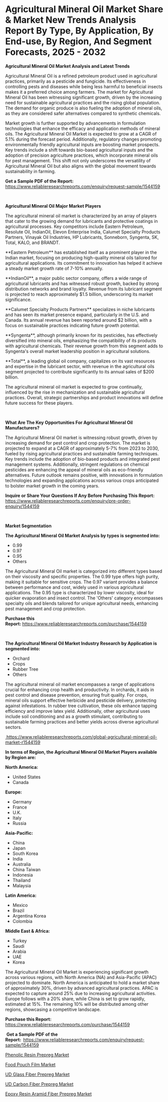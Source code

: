 <p><h1>Agricultural Mineral Oil Market Share & Market New Trends Analysis Report By Type, By Application, By End-use, By Region, And Segment Forecasts, 2025 - 2032</h1></p><p><strong>Agricultural Mineral Oil Market Analysis and Latest Trends</strong></p>
<p><p>Agricultural Mineral Oil is a refined petroleum product used in agricultural practices, primarily as a pesticide and fungicide. Its effectiveness in controlling pests and diseases while being less harmful to beneficial insects makes it a preferred choice among farmers. The market for Agricultural Mineral Oil has been witnessing significant growth, driven by the increasing need for sustainable agricultural practices and the rising global population. The demand for organic produce is also fueling the adoption of mineral oils, as they are considered safer alternatives compared to synthetic chemicals.</p><p>Market growth is further supported by advancements in formulation technologies that enhance the efficacy and application methods of mineral oils. The Agricultural Mineral Oil Market is expected to grow at a CAGR of 5.1% during the forecast period. Additionally, regulatory changes promoting environmentally friendly agricultural inputs are boosting market prospects. Key trends include a shift towards bio-based agricultural inputs and the adoption of precision agriculture practices, which incorporate mineral oils for pest management. This shift not only underscores the versatility of Agricultural Mineral Oil but also aligns with the global movement towards sustainability in farming.</p></p>
<p><strong>Get a Sample PDF of the Report:&nbsp;</strong> <a href="https://www.reliableresearchreports.com/enquiry/request-sample/1544159?utm_campaign=36&utm_medium=2&utm_source=Github&utm_content=ia&utm_term=01022025&utm_id=agricultural-mineral-oil">https://www.reliableresearchreports.com/enquiry/request-sample/1544159</a></p>
<p>&nbsp;</p>
<p><strong>Agricultural Mineral Oil Major Market Players</strong></p>
<p><p>The agricultural mineral oil market is characterized by an array of players that cater to the growing demand for lubricants and protective coatings in agricultural processes. Key competitors include Eastern Petroleum, Resolute Oil, IndianOil, Elevon Enterprise India, Calumet Specialty Products Partners, Vinayak Oil Industries, HP Lubricants, Sonneborn, Syngenta, SK, Total, KALO, and BRANDT.</p><p>**Eastern Petroleum** has established itself as a prominent player in the Indian market, focusing on producing high-quality mineral oils tailored for agricultural applications. Its commitment to innovation has helped it achieve a steady market growth rate of 7-10% annually.</p><p>**IndianOil**, a major public sector company, offers a wide range of agricultural lubricants and has witnessed robust growth, backed by strong distribution networks and brand loyalty. Revenue from its lubricant segment is projected to reach approximately $1.5 billion, underscoring its market significance.</p><p>**Calumet Specialty Products Partners** specializes in niche lubricants and has seen its market presence expand, particularly in the U.S. and Canada. Its annual revenue has been reported around $2 billion, with a focus on sustainable practices indicating future growth potential.</p><p>**Syngenta**, although primarily known for its pesticides, has effectively diversified into mineral oils, emphasizing the compatibility of its products with agricultural chemicals. Their revenue growth from this segment adds to Syngenta's overall market leadership position in agricultural solutions.</p><p>**Total**, a leading global oil company, capitalizes on its vast resources and expertise in the lubricant sector, with revenue in the agricultural oils segment projected to contribute significantly to its annual sales of $200 billion.</p><p>The agricultural mineral oil market is expected to grow continually, influenced by the rise in mechanization and sustainable agricultural practices. Overall, strategic partnerships and product innovations will define future success for these players.</p></p>
<p>&nbsp;</p>
<p><strong>What Are The Key Opportunities For Agricultural Mineral Oil Manufacturers?</strong></p>
<p><p>The Agricultural Mineral Oil market is witnessing robust growth, driven by increasing demand for pest control and crop protection. The market is projected to expand at a CAGR of approximately 5-7% from 2023 to 2030, fueled by rising agricultural practices and sustainable farming techniques. Key trends include the adoption of bio-based products and integrated pest management systems. Additionally, stringent regulations on chemical pesticides are enhancing the appeal of mineral oils as eco-friendly alternatives. Future outlook remains positive, with innovations in formulation technologies and expanding applications across various crops anticipated to bolster market growth in the coming years.</p></p>
<p><strong>Inquire or Share Your Questions If Any Before Purchasing This Report:</strong> <a href="https://www.reliableresearchreports.com/enquiry/pre-order-enquiry/1544159?utm_campaign=36&utm_medium=2&utm_source=Github&utm_content=ia&utm_term=01022025&utm_id=agricultural-mineral-oil">https://www.reliableresearchreports.com/enquiry/pre-order-enquiry/1544159</a></p>
<p>&nbsp;</p>
<p><strong>Market Segmentation</strong></p>
<p><strong>The Agricultural Mineral Oil Market Analysis by types is segmented into:</strong></p>
<p><ul><li>0.99</li><li>0.97</li><li>0.95</li><li>Others</li></ul></p>
<p><p>The Agricultural Mineral Oil market is categorized into different types based on their viscosity and specific properties. The 0.99 type offers high purity, making it suitable for sensitive crops. The 0.97 variant provides a balance between performance and cost, widely used in various agricultural applications. The 0.95 type is characterized by lower viscosity, ideal for quicker evaporation and insect control. The 'Others' category encompasses specialty oils and blends tailored for unique agricultural needs, enhancing pest management and crop protection.</p></p>
<p><strong>Purchase this Report:&nbsp;</strong><a href="https://www.reliableresearchreports.com/purchase/1544159?utm_campaign=36&utm_medium=2&utm_source=Github&utm_content=ia&utm_term=01022025&utm_id=agricultural-mineral-oil">https://www.reliableresearchreports.com/purchase/1544159</a></p>
<p>&nbsp;</p>
<p><strong>The Agricultural Mineral Oil Market Industry Research by Application is segmented into:</strong></p>
<p><ul><li>Orchard</li><li>Crops</li><li>Rubber Tree</li><li>Others</li></ul></p>
<p><p>The agricultural mineral oil market encompasses a range of applications crucial for enhancing crop health and productivity. In orchards, it aids in pest control and disease prevention, ensuring fruit quality. For crops, mineral oils support effective herbicide and pesticide delivery, protecting against infestations. In rubber tree cultivation, these oils enhance tapping efficiency and improve latex yield. Additionally, other agricultural uses include soil conditioning and as a growth stimulant, contributing to sustainable farming practices and better yields across diverse agricultural sectors.</p></p>
<p><a href="https://www.reliableresearchreports.com/global-agricultural-mineral-oil-market-r1544159?utm_campaign=36&utm_medium=2&utm_source=Github&utm_content=ia&utm_term=01022025&utm_id=agricultural-mineral-oil">&nbsp;https://www.reliableresearchreports.com/global-agricultural-mineral-oil-market-r1544159</a></p>
<p><strong>In terms of Region, the Agricultural Mineral Oil Market Players available by Region are:</strong></p>
<p>
    <p> <strong> North America: </strong>
        <ul>
            <li>United States</li>
            <li>Canada</li>
        </ul>
        </p> 
    <p> <strong> Europe: </strong>
        <ul>
            <li>Germany</li>
            <li>France</li>
            <li>U.K.</li>
            <li>Italy</li>
            <li>Russia</li>
        </ul>
        </p> 
    <p> <strong> Asia-Pacific: </strong>
        <ul>
            <li>China</li>
            <li>Japan</li>
            <li>South Korea</li>
            <li>India</li>
            <li>Australia</li>
            <li>China Taiwan</li>
            <li>Indonesia</li>
            <li>Thailand</li>
            <li>Malaysia</li>
        </ul>
        </p> 
    <p> <strong> Latin America: </strong>
        <ul>
            <li>Mexico</li>
            <li>Brazil</li>
            <li>Argentina Korea</li>
            <li>Colombia</li>
        </ul>
        </p> 
    <p> <strong> Middle East & Africa: </strong>
        <ul>
            <li>Turkey</li>
            <li>Saudi</li>
            <li>Arabia</li>
            <li>UAE</li>
            <li>Korea</li>
        </ul>
    </p>
    </p>
<p><p>The Agricultural Mineral Oil Market is experiencing significant growth across various regions, with North America (NA) and Asia-Pacific (APAC) projected to dominate. North America is anticipated to hold a market share of approximately 30%, driven by advanced agricultural practices. APAC is expected to capture around 25% due to increasing agricultural activities. Europe follows with a 20% share, while China is set to grow rapidly, estimated at 15%. The remaining 10% will be distributed among other regions, showcasing a competitive landscape.</p></p>
<p><strong>Purchase this Report: </strong><a href="https://www.reliableresearchreports.com/purchase/1544159?utm_campaign=36&utm_medium=2&utm_source=Github&utm_content=ia&utm_term=01022025&utm_id=agricultural-mineral-oil">https://www.reliableresearchreports.com/purchase/1544159</a></p>
<p>&nbsp;<strong>Get a Sample PDF of the Report:&nbsp;&nbsp;</strong><a href="https://www.reliableresearchreports.com/enquiry/request-sample/1544159?utm_campaign=36&utm_medium=2&utm_source=Github&utm_content=ia&utm_term=01022025&utm_id=agricultural-mineral-oil">https://www.reliableresearchreports.com/enquiry/request-sample/1544159</a></p>
<p><strong></strong></p>
<p><p><a href="https://github.com/cheryjhonson/Market-Research-Report-List-1/blob/main/phenolic-resin-prepreg-market.md?utm_campaign=36&utm_medium=2&utm_source=Github&utm_content=ia&utm_term=01022025&utm_id=agricultural-mineral-oil">Phenolic Resin Prepreg Market</a></p><p><a href="https://github.com/elitasvimal/Market-Research-Report-List-1/blob/main/food-pouch-film-market.md?utm_campaign=36&utm_medium=2&utm_source=Github&utm_content=ia&utm_term=01022025&utm_id=agricultural-mineral-oil">Food Pouch Film Market</a></p><p><a href="https://github.com/raeezkenedz/Market-Research-Report-List-1/blob/main/ud-glass-fiber-prepreg-market.md?utm_campaign=36&utm_medium=2&utm_source=Github&utm_content=ia&utm_term=01022025&utm_id=agricultural-mineral-oil">UD Glass Fiber Prepreg Market</a></p><p><a href="https://github.com/pelahotayabe/Market-Research-Report-List-1/blob/main/ud-carbon-fiber-prepreg-market.md?utm_campaign=36&utm_medium=2&utm_source=Github&utm_content=ia&utm_term=01022025&utm_id=agricultural-mineral-oil">UD Carbon Fiber Prepreg Market</a></p><p><a href="https://github.com/dierdrecrichton210/Market-Research-Report-List-1/blob/main/epoxy-resin-aramid-fiber-prepreg-market.md?utm_campaign=36&utm_medium=2&utm_source=Github&utm_content=ia&utm_term=01022025&utm_id=agricultural-mineral-oil">Epoxy Resin Aramid Fiber Prepreg Market</a></p></p>